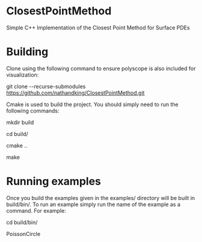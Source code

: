 # ClosestPointMethod
Simple C++ Implementation of the Closest Point Method for Surface PDEs

# Building
Clone using the following command to ensure polyscope is also included for visualization:

git clone --recurse-submodules https://github.com/nathandking/ClosestPointMethod.git

Cmake is used to build the project. You should simply need to run the following commands:

mkdir build

cd build/

cmake ..

make

# Running examples
Once you build the examples given in the examples/ directory will be built in build/bin/. To run an example simply run the name of the example as a command. For example:

cd build/bin/

PoissonCircle

